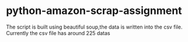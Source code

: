 # python-amazon-scrap-assignment

The script is built using beautiful soup,the data is written into the csv file.
Currently the csv file has around 225 datas
